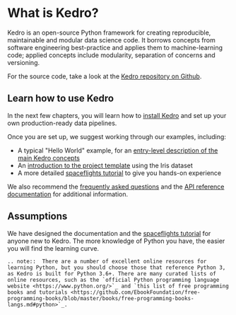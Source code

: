# What is Kedro?

Kedro is an open-source Python framework for creating reproducible, maintainable and modular data science code. It borrows concepts from software engineering best-practice and applies them to machine-learning code; applied concepts include modularity, separation of concerns and versioning.

For the source code, take a look at the [Kedro repository on Github](https://github.com/quantumblacklabs/kedro).

## Learn how to use Kedro

In the next few chapters, you will learn how to [install Kedro](../02_get_started/01_prerequisites.md) and set up your own production-ready data pipelines.

Once you are set up, we suggest working through our examples, including:

- A typical "Hello World" example, for an [entry-level description of the main Kedro concepts](https://kedro.readthedocs.io/en/stable/02_get_started/03_hello_kedro.html)
- An [introduction to the project template](https://kedro.readthedocs.io/en/stable/02_get_started/05_example_project.html) using the Iris dataset
- A more detailed [spaceflights tutorial](https://kedro.readthedocs.io/en/stable/03_tutorial/02_tutorial_template.html) to give you hands-on experience

We also recommend the [frequently asked questions](../12_faq/01_faq.md) and the [API reference documentation](/kedro.rst) for additional information.

## Assumptions

We have designed the documentation and the [spaceflights tutorial](../03_tutorial/01_spaceflights_tutorial.md) for anyone new to Kedro. The more knowledge of Python you have, the easier you will find the learning curve.

```eval_rst
.. note::  There are a number of excellent online resources for learning Python, but you should choose those that reference Python 3, as Kedro is built for Python 3.6+. There are many curated lists of online resources, such as the `official Python programming language website <https://www.python.org/>`_ and `this list of free programming books and tutorials <https://github.com/EbookFoundation/free-programming-books/blob/master/books/free-programming-books-langs.md#python>`_.

```
